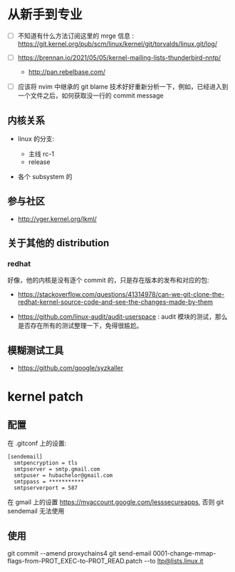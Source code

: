# 从新手到专业

- [ ] 不知道有什么方法订阅这里的 mrge 信息 : https://git.kernel.org/pub/scm/linux/kernel/git/torvalds/linux.git/log/

- [ ] https://brennan.io/2021/05/05/kernel-mailing-lists-thunderbird-nntp/
  - http://pan.rebelbase.com/
- [ ] 应该将 nvim 中继承的 git blame 技术好好重新分析一下，例如，已经进入到一个文件之后，如何获取没一行的 commit message

## 内核关系

- linux 的分支:
  - 主线 rc-1
  - release

- 各个 subsystem 的


## 参与社区
- http://vger.kernel.org/lkml/

## 关于其他的 distribution

### redhat
好像，他的内核是没有逐个 commit 的，只是存在版本的发布和对应的包:

- https://stackoverflow.com/questions/41314978/can-we-git-clone-the-redhat-kernel-source-code-and-see-the-changes-made-by-them

- https://github.com/linux-audit/audit-userspace : audit 模块的测试，那么是否存在所有的测试整理一下，免得很尴尬。

## 模糊测试工具
- https://github.com/google/syzkaller

# kernel patch

## 配置
在 .gitconf 上的设置:
```plain
[sendemail]
  smtpencryption = tls
  smtpserver = smtp.gmail.com
  smtpuser = hubachelor@gmail.com
  smtppass = ***********
  smtpserverport = 587
```
在 gmail 上的设置 https://myaccount.google.com/lesssecureapps, 否则 git sendemail 无法使用

## 使用
git commit --amend
proxychains4 git send-email 0001-change-mmap-flags-from-PROT_EXEC-to-PROT_READ.patch --to ltp@lists.linux.it

[^1]: http://houjingyi233.com/2019/07/15/%E7%BB%99linux%E5%86%85%E6%A0%B8%E6%8F%90%E4%BA%A4%E4%BB%A3%E7%A0%81/
[^2]: https://zhuanlan.zhihu.com/p/138315470
